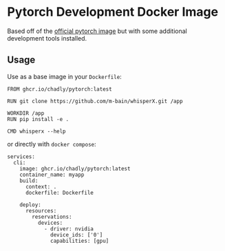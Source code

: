 # Pytorch Development Docker Image

Based off of the [official pytorch image](https://hub.docker.com/r/pytorch/pytorch/) but with some additional development tools installed.

## Usage

Use as a base image in your `Dockerfile`:

```
FROM ghcr.io/chadly/pytorch:latest

RUN git clone https://github.com/m-bain/whisperX.git /app

WORKDIR /app
RUN pip install -e .

CMD whisperx --help
```

or directly with `docker compose`:

```
services:
  cli:
    image: ghcr.io/chadly/pytorch:latest
    container_name: myapp
    build:
      context: .
      dockerfile: Dockerfile

    deploy:
      resources:
        reservations:
          devices:
            - driver: nvidia
              device_ids: ['0']
              capabilities: [gpu]
```
